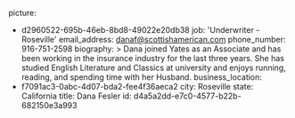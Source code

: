 picture:
  - d2960522-695b-46eb-8bd8-49022e20db38
job: 'Underwriter - Roseville'
email_address: danaf@scottishamerican.com
phone_number: 916-751-2598
biography: >
  Dana joined Yates as an Associate and has been working in the insurance industry for the last three
  years. She has studied English Literature and Classics at university and enjoys running, reading,
  and spending time with her Husband.
business_location:
  - f7091ac3-0abc-4d07-bda2-fee4f36aeca2
city: Roseville
state: California
title: Dana Fesler
id: d4a5a2dd-e7c0-4577-b22b-682150e3a993
